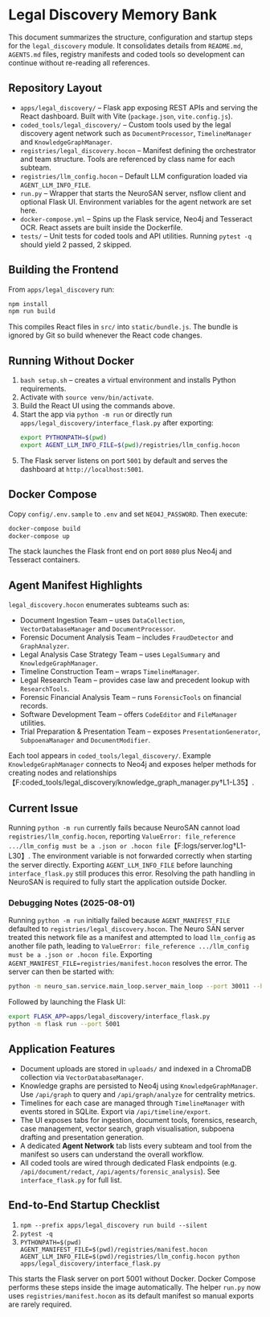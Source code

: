 # Legal Discovery Memory Bank

This document summarizes the structure, configuration and startup steps for the `legal_discovery` module. It consolidates details from `README.md`, `AGENTS.md` files, registry manifests and coded tools so development can continue without re-reading all references.

## Repository Layout

- `apps/legal_discovery/` – Flask app exposing REST APIs and serving the React dashboard. Built with Vite (`package.json`, `vite.config.js`).
- `coded_tools/legal_discovery/` – Custom tools used by the legal discovery agent network such as `DocumentProcessor`, `TimelineManager` and `KnowledgeGraphManager`.
- `registries/legal_discovery.hocon` – Manifest defining the orchestrator and team structure. Tools are referenced by class name for each subteam.
- `registries/llm_config.hocon` – Default LLM configuration loaded via `AGENT_LLM_INFO_FILE`.
- `run.py` – Wrapper that starts the NeuroSAN server, nsflow client and optional Flask UI. Environment variables for the agent network are set here.
- `docker-compose.yml` – Spins up the Flask service, Neo4j and Tesseract OCR. React assets are built inside the Dockerfile.
- `tests/` – Unit tests for coded tools and API utilities. Running `pytest -q` should yield 2 passed, 2 skipped.

## Building the Frontend

From `apps/legal_discovery` run:
```bash
npm install
npm run build
```
This compiles React files in `src/` into `static/bundle.js`. The bundle is ignored by Git so build whenever the React code changes.

## Running Without Docker

1. `bash setup.sh` – creates a virtual environment and installs Python requirements.
2. Activate with `source venv/bin/activate`.
3. Build the React UI using the commands above.
4. Start the app via `python -m run` or directly run `apps/legal_discovery/interface_flask.py` after exporting:
   ```bash
   export PYTHONPATH=$(pwd)
   export AGENT_LLM_INFO_FILE=$(pwd)/registries/llm_config.hocon
   ```
5. The Flask server listens on port `5001` by default and serves the dashboard at `http://localhost:5001`.

## Docker Compose

Copy `config/.env.sample` to `.env` and set `NEO4J_PASSWORD`. Then execute:
```bash
docker-compose build
docker-compose up
```
The stack launches the Flask front end on port `8080` plus Neo4j and Tesseract containers.

## Agent Manifest Highlights

`legal_discovery.hocon` enumerates subteams such as:
- Document Ingestion Team – uses `DataCollection`, `VectorDatabaseManager` and `DocumentProcessor`.
- Forensic Document Analysis Team – includes `FraudDetector` and `GraphAnalyzer`.
- Legal Analysis Case Strategy Team – uses `LegalSummary` and `KnowledgeGraphManager`.
- Timeline Construction Team – wraps `TimelineManager`.
- Legal Research Team – provides case law and precedent lookup with `ResearchTools`.
- Forensic Financial Analysis Team – runs `ForensicTools` on financial records.
- Software Development Team – offers `CodeEditor` and `FileManager` utilities.
- Trial Preparation & Presentation Team – exposes `PresentationGenerator`, `SubpoenaManager` and `DocumentModifier`.

Each tool appears in `coded_tools/legal_discovery/`. Example `KnowledgeGraphManager` connects to Neo4j and exposes helper methods for creating nodes and relationships【F:coded_tools/legal_discovery/knowledge_graph_manager.py†L1-L35】.

## Current Issue

Running `python -m run` currently fails because NeuroSAN cannot load `registries/llm_config.hocon`, reporting `ValueError: file_reference .../llm_config must be a .json or .hocon file`【F:logs/server.log†L1-L30】. The environment variable is not forwarded correctly when starting the server directly. Exporting `AGENT_LLM_INFO_FILE` before launching `interface_flask.py` still produces this error. Resolving the path handling in NeuroSAN is required to fully start the application outside Docker.

### Debugging Notes (2025-08-01)
Running `python -m run` initially failed because `AGENT_MANIFEST_FILE` defaulted to
`registries/legal_discovery.hocon`. The Neuro SAN server treated this network file
as a manifest and attempted to load `llm_config` as another file path, leading to
`ValueError: file_reference .../llm_config must be a .json or .hocon file`.
Exporting `AGENT_MANIFEST_FILE=registries/manifest.hocon` resolves the error.
The server can then be started with:
```bash
python -m neuro_san.service.main_loop.server_main_loop --port 30011 --http_port 8081
```
Followed by launching the Flask UI:
```bash
export FLASK_APP=apps/legal_discovery/interface_flask.py
python -m flask run --port 5001
```

## Application Features

- Document uploads are stored in `uploads/` and indexed in a ChromaDB collection via `VectorDatabaseManager`.
- Knowledge graphs are persisted to Neo4j using `KnowledgeGraphManager`. Use `/api/graph` to query and `/api/graph/analyze` for centrality metrics.
- Timelines for each case are managed through `TimelineManager` with events stored in SQLite. Export via `/api/timeline/export`.
- The UI exposes tabs for ingestion, document tools, forensics, research, case management, vector search, graph visualisation, subpoena drafting and presentation generation.
- A dedicated **Agent Network** tab lists every subteam and tool from the manifest so users can understand the overall workflow.
- All coded tools are wired through dedicated Flask endpoints (e.g. `/api/document/redact`, `/api/agents/forensic_analysis`). See `interface_flask.py` for full list.

## End-to-End Startup Checklist

1. `npm --prefix apps/legal_discovery run build --silent`
2. `pytest -q`
3. `PYTHONPATH=$(pwd) AGENT_MANIFEST_FILE=$(pwd)/registries/manifest.hocon AGENT_LLM_INFO_FILE=$(pwd)/registries/llm_config.hocon python apps/legal_discovery/interface_flask.py`

This starts the Flask server on port 5001 without Docker. Docker Compose performs these steps inside the image automatically.
The helper `run.py` now uses `registries/manifest.hocon` as its default manifest so manual exports are rarely required.
